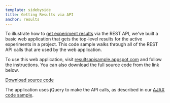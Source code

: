 ```yaml
---
template: sidebyside
title: Getting Results via API
anchor: results
---
```

To illustrate how to [get experiment results](/rest/#get-results) via the REST API, we've built a basic web application that gets the top-level results for the active experiments in a project.  This code sample walks through all of the REST API calls that are used by the web application.

To use this web application, visit <a target="_blank" href="http://resultsapisample.appspot.com">resultsapisample.appspot.com</a> and follow the instructions.  You can also download the full source code from the link below.

<a class="btn btn-primary" target="_blank" href="https://github.com/optimizely/optimizely-api-samples/tree/master/results_api_sample">Download source code</a>

The application uses jQuery to make the API calls, as described in our [AJAX code sample](#ajax).
